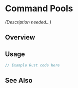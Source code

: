 # Command Pools

*(Description needed...)*

## Overview

## Usage

```rust
// Example Rust code here
```

## See Also

